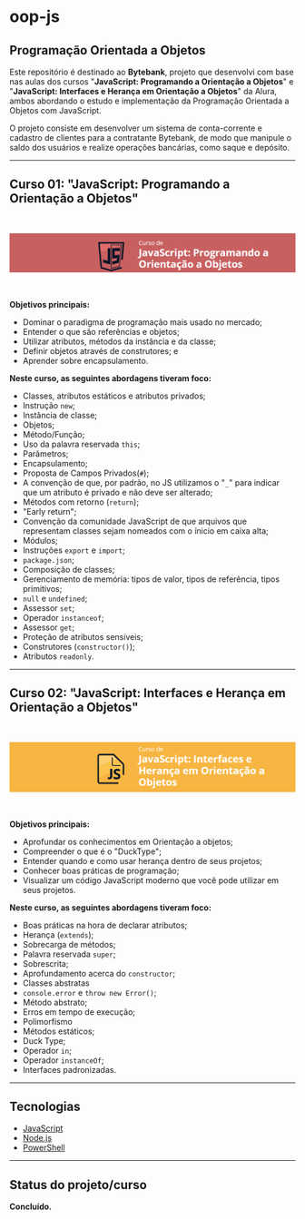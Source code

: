 # oop-js

## Programação Orientada a Objetos

<p>Este repositório é destinado ao <b>Bytebank</b>, projeto que desenvolvi com base nas aulas dos cursos "<b>JavaScript: Programando a Orientação a Objetos</b>" e "<b>JavaScript: Interfaces e Herança em Orientação a Objetos</b>" da Alura, ambos abordando o estudo e implementação da Programação Orientada a Objetos com JavaScript.</p>

<p>O projeto consiste em desenvolver um sistema de conta-corrente e cadastro de clientes para a contratante Bytebank, de modo que manipule o saldo dos usuários e realize operações bancárias, como saque e depósito.</p>

<hr>

## Curso 01: "JavaScript: Programando a Orientação a Objetos"

<br>
<p align="center">
  <a href="https://cursos.alura.com.br/course/javascritpt-orientacao-objetos">
    <img src="assets/img/curso1.png" alt="Curso de JavaScript: Programando a Orientação a Objetos."/>
  </a>
</p>
<br>

**Objetivos principais:**

- Dominar o paradigma de programação mais usado no mercado;
- Entender o que são referências e objetos;
- Utilizar atributos, métodos da instância e da classe;
- Definir objetos através de construtores; e
- Aprender sobre encapsulamento.


**Neste curso, as seguintes abordagens tiveram foco:**

- Classes, atributos estáticos e atributos privados;
- Instrução `new`;
- Instância de classe;
- Objetos;
- Método/Função;
- Uso da palavra reservada `this`;
- Parâmetros;
- Encapsulamento;
- Proposta de Campos Privados(`#`);
- A convenção de que, por padrão, no JS utilizamos o "`_`" para indicar que um atributo é privado e não deve ser alterado; 
- Métodos com retorno (`return`);
- "Early return";
- Convenção da comunidade JavaScript de que arquivos que representam classes sejam nomeados com o ínicio em caixa alta;
- Módulos;
- Instruções `export` e `import`;
- `package.json`;
- Composição de classes;
- Gerenciamento de memória: tipos de valor, tipos de referência, tipos primitivos;
- `null` e `undefined`;
- Assessor `set`;
- Operador `instanceof`;
- Assessor `get`;
- Proteção de atributos sensíveis;
- Construtores (`constructor()`);
- Atributos `readonly`.

<hr>

## Curso 02: "JavaScript: Interfaces e Herança em Orientação a Objetos"

<br>
<p align="center">
  <a href="https://cursos.alura.com.br/course/javascript-polimorfismo">
    <img src="assets/img/curso2.png" alt="Curso JavaScript: Interfaces e Herança em Orientação a Objetos."/>
  </a>
</p>
<br>

**Objetivos principais:**

- Aprofundar os conhecimentos em Orientação a objetos;
- Compreender o que é o "DuckType";
- Entender quando e como usar herança dentro de seus projetos;
- Conhecer boas práticas de programação;
- Visualizar um código JavaScript moderno que você pode utilizar em seus projetos.

**Neste curso, as seguintes abordagens tiveram foco:**

- Boas práticas na hora de declarar atributos; 
- Herança (`extends`);
- Sobrecarga de métodos;
- Palavra reservada `super`;
- Sobrescrita;
- Aprofundamento acerca do `constructor`;
- Classes abstratas
- `console.error` e `throw new Error()`;
- Método abstrato;
- Erros em tempo de execução;
- Polimorfismo
- Métodos estáticos; 
- Duck Type;
- Operador `in`;
- Operador `instanceOf`;
- Interfaces padronizadas. 

<hr> 

## Tecnologias 

- [JavaScript](https://www.javascript.com/)
- [Node.js](https://nodejs.org/en/)
- [PowerShell](https://docs.microsoft.com/pt-br/powershell/scripting/install/installing-powershell-on-windows?view=powershell-7.2)

<hr>

## Status do projeto/curso

**Concluído.**